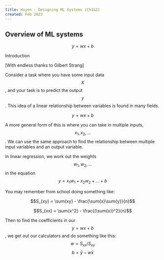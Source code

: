 ```yaml
---
title: Huyen - Designing ML Systems (Ch1&2)
created: Feb 2023
---
```


## Overview of ML systems

$$y = wx + b$$



Introduction 

[With endless thanks to Gilbert Strang]

Consider a task where you have some input data $$X$$, and your task is to predict the output $$y$$. This idea of a linear relationship between variables is found in many fields. 

$$y = wx + b$$

A more general form of this is where you can take in multiple inputs, $$x_1, x_2, ...$$. We can use the same approach to find the relationship between multiple input variables and an output variable. 

In linear regression, we work out the weights $$w_1, w_2, ...$$ in the equation $$y = x_1w_1 + x_2w_2 + ... + b$$

You may remember from school doing something like: 

$$S_{xy} = \sum{xy} - \frac{\sum{x}\sum{y}}{n}$$

$$S_{xx} = \sum{x^2} - \frac{(\sum{x})^2}{n}$$

Then to find the coefficients in our $$y = wx + b$$, we get out our calculators and do something like this:
$$w=S_{xx}/S_{xy}$$
$$b=\bar{y} - w\bar{x}$$